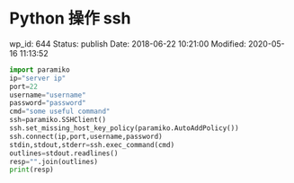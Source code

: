 # Python 操作 ssh


wp_id: 644
Status: publish
Date: 2018-06-22 10:21:00
Modified: 2020-05-16 11:13:52


```py
import paramiko
ip="server ip"
port=22
username="username"
password="password"
cmd="some useful command" 
ssh=paramiko.SSHClient()
ssh.set_missing_host_key_policy(paramiko.AutoAddPolicy())
ssh.connect(ip,port,username,password)
stdin,stdout,stderr=ssh.exec_command(cmd)
outlines=stdout.readlines()
resp="".join(outlines)
print(resp)
```